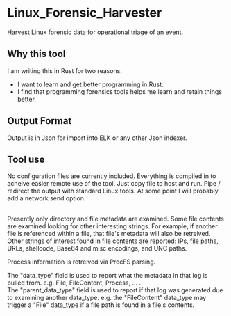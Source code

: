 # Linux_Forensic_Harvester
Harvest Linux forensic data for operational triage of an event.

## Why this tool
I am writing this in Rust for two reasons:
* I want to learn and get better programming in Rust.
* I find that programming forensics tools helps me learn and retain things better.

## Output Format
Output is in Json for import into ELK or any other Json indexer.

## Tool use
No configuration files are currently included. Everything is compiled in to acheive easier remote use of the tool. Just copy file to host and run. Pipe / redirect the output with standard Linux tools. At some point I will probably add a network send option.

## 
Presently only directory and file metadata are examined. Some file contents are examined looking for other interesting strings. For example, if another file is referenced within a file, that file's metadata will also be retreived. Other strings of interest found in file contents are reported: IPs, file paths, URLs, shellcode, Base64 and misc encodings, and UNC paths.  
  
Process information is retreived via ProcFS parsing.  
  
The "data_type" field is used to report what the metadata in that log is pulled from. e.g. File, FileContent, Process, ... .  
The "parent_data_type" field is used to report if that log was generated due to examining another data_type. e.g. the "FileContent" data_type may trigger a "File" data_type if a file path is found in a file's contents.
